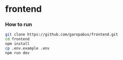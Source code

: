 # frontend

### How to run

```bash
git clone https://github.com/garopabus/frontend.git
cd frontend
npm install
cp .env.example .env
npm run dev
```
